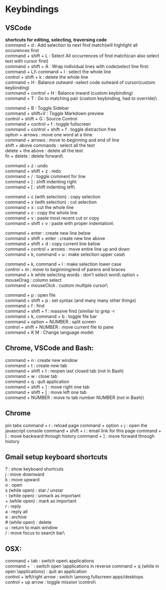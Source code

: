 # Keybindings

## VSCode 

__shortcuts for editing, selecting, traversing code__\
command + d : Add selection to next find match(will highlight all occurences first\
command + shift + L : Select All occurrences of find match(can also select text with cursor first)\
command + shift + A : Wrap individual lines with code(select line first: command + L)\ 
command + l : select the whole line\
control + shift + k : delete the whole line\
command + H : Balance outward -select code outward of cursor(custom keybinding)\
command + control + H : Balance inward (custom keybinding)\
command + T : Go to matching pair (custom keybinding, had to override)\

command + B : Toggle Sidebar\
command + shift+V : Toggle Markdown preview\
 control + shift + G : Source Control\
 command + control + f : toggle fullscreen\
 command + control + shift + f : toggle distraction free\
 option + arrows : move one word at a time\
 command + arrows : move to beginning and end of line\
 shift + above commands : select all the text\
 delete + the above : delete all the text\
 fn + delete : delete forward\

 command + z : undo\
 command + shift + z : redo\
 command + / : toggle comment for line\
 command + ] : shift indenting right\
 command + [ : shift indenting left\

 command + c (with selection) : copy selection\
 command + x (with selection) : cut selection\
 command + x : cut the whole line\
 command + c : copy the whole line\
 command + v : paste most recent cut or copy\
 command + shift + v : paste with proper indentation\

 command + enter : create new line below\
 command + shift + enter : create new line above\
 command + shift + d : copy current line below\
 command + control + arrows : move entire line up and down\
 command + k, command + u : make selection upper case\

 command + k, command + l : make selection lower case\
 control + m : move to beginning/end of parens and braces\
 command + k while selecting words : don't select word\ 
 option + mouseDrag : column select\
 command + mouseClick : custom multiple cursor\

 command + p : open file\
 command + shift + p : set syntax (and many many other things)\
 command + f : find\
 command + shift + f : massive find (similiar to grep -r\
 command + k, command + b : toggle file bar\
 command + option + NUMBER : split screen\
 control + shift + NUMBER : move current file to pane\
 command + K M : Change language mode\


## Chrome, VSCode and Bash:

 command + n : create new window\
 command + t : create new tab\
 command + shift + t : reopen last closed tab (not in Bash)\
 command + w : close tab\
 command + q : quit application\
 command + shift + ] : move right one tab\
 command + shift + [ : move left one tab\
 command + NUMBER : move to tab number NUMBER (not in Bash)\


## Chrome

 pin tabs
 command + r : reload page
 command + option + j : open the javascript console
 command + shift + i : email link for this page
 command + [ : move backward through history
 command + ] : move forward through history


## Gmail setup keyboard shortcuts
 ? : show keyboard shortcuts\
 j : move downward\
 k : move upward\
 o : open\
 s (while open) : star / unstar\
 \- (while open) : unmark as important\
 \+ (while open) : mark as important\
 r : reply\
 a : reply all\
 e : archive\
 \# (while open) : delete\
 u : return to main window\
 / : move focus to search bar\


## OSX:

 command + tab : switch open\ applications\
 command + ` : switch open \applications in reverse
 command + q (while in open \applications) : quit an application\
 control + left/right arrow : switch \among fullscreen apps/desktops\
 control + up arrow : toggle mission \control\

